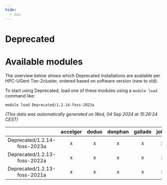 ```yaml
---
hide:
  - toc
---
```


Deprecated
==========

# Available modules


The overview below shows which Deprecated installations are available per HPC-UGent Tier-2cluster, ordered based on software version (new to old).

To start using Deprecated, load one of these modules using a `module load` command like:

```shell
module load Deprecated/1.2.14-foss-2023a
```

*(This data was automatically generated on Wed, 04 Sep 2024 at 15:26:24 CEST)*  

| |accelgor|doduo|donphan|gallade|joltik|shinx|skitty|
| :---: | :---: | :---: | :---: | :---: | :---: | :---: | :---: |
|Deprecated/1.2.14-foss-2023a|x|x|x|x|x|x|x|
|Deprecated/1.2.13-foss-2022a|x|x|x|x|x|-|x|
|Deprecated/1.2.13-foss-2021a|x|x|x|x|x|-|x|
